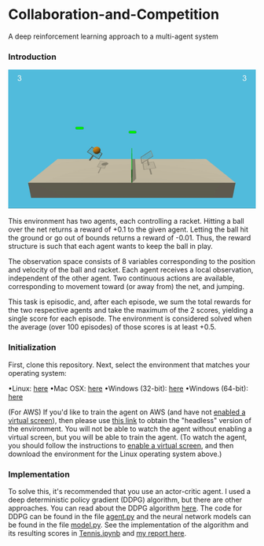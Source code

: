 # Collaboration-and-Competition
A deep reinforcement learning approach to a multi-agent system
### Introduction
![](Uploads/tennis.gif)

This environment has two agents, each controlling a racket. Hitting a ball over the net returns a reward of +0.1 to the given agent. Letting the ball hit the ground or go out of bounds returns a reward of -0.01. Thus, the reward structure is such that each agent wants to keep the ball in play.

The observation space consists of 8 variables corresponding to the position and velocity of the ball and racket. Each agent receives a local observation, independent of the other agent. Two continuous actions are available, corresponding to movement toward (or away from) the net, and jumping.

This task is episodic, and, after each episode, we sum the total rewards for the two respective agents and take the maximum of the 2 scores, yielding a single score for each episode. The environment is considered solved when the average (over 100 episodes) of those scores is at least +0.5.

### Initialization

 First, clone this repository. Next, select the environment that matches your operating system:
 
•Linux: [here](https://s3-us-west-1.amazonaws.com/udacity-drlnd/P3/Tennis/Tennis_Linux.zip)
•Mac OSX: [here](https://s3-us-west-1.amazonaws.com/udacity-drlnd/P3/Tennis/Tennis.app.zip)
•Windows (32-bit): [here](https://s3-us-west-1.amazonaws.com/udacity-drlnd/P3/Tennis/Tennis_Windows_x86.zip)
•Windows (64-bit): [here](https://s3-us-west-1.amazonaws.com/udacity-drlnd/P3/Tennis/Tennis_Windows_x86_64.zip)

(For AWS) If you'd like to train the agent on AWS (and have not [enabled a virtual screen](https://github.com/Unity-Technologies/ml-agents/blob/master/docs/Training-on-Amazon-Web-Service.md)), then please use [this link](https://s3-us-west-1.amazonaws.com/udacity-drlnd/P3/Tennis/Tennis_Linux_NoVis.zip) to obtain the "headless" version of the environment. You will not be able to watch the agent without enabling a virtual screen, but you will be able to train the agent. (To watch the agent, you should follow the instructions to [enable a virtual screen](https://github.com/Unity-Technologies/ml-agents/blob/master/docs/Training-on-Amazon-Web-Service.md), and then download the environment for the Linux operating system above.)

### Implementation

To solve this, it's recommended that you use an actor-critic agent. I used a deep deterministic policy gradient (DDPG) algorithm, but there are other approaches. You can read about the DDPG algorithm [here](https://arxiv.org/pdf/1509.02971.pdf). The code for DDPG can be found in the file [agent.py](https://github.com/brand909/Collaboration-and-Competition/blob/master/agent.py) and the neural network models can be found in the file [model.py](https://github.com/brand909/Collaboration-and-Competition/blob/master/model.py). See the implementation of the algorithm and its resulting scores in [Tennis.ipynb](https://github.com/brand909/Collaboration-and-Competition/blob/master/Tennis.ipynb) and [my report here](https://github.com/brand909/Collaboration-and-Competition/blob/master/REPORT.md).

 
 
